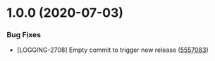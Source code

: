 # 1.0.0 (2020-07-03)


### Bug Fixes

* [LOGGING-2708] Empty commit to trigger new release ([5557083](https://github.com/newrelic-experimental/newrelic-azure-functions/commit/5557083faea3c9952ecf6eb1fd93a46bc8520ab9))

